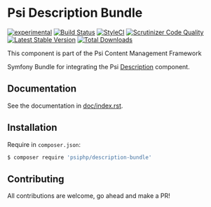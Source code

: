 # Psi Description Bundle

[![experimental](http://badges.github.io/stability-badges/dist/experimental.svg)](http://github.com/badges/stability-badges)
[![Build Status](https://travis-ci.org/psiphp/description-bundle.svg?branch=master)](https://travis-ci.org/psiphp/description-bundle)
[![StyleCI](https://styleci.io/repos/68720675/shield)](https://styleci.io/repos/68720675)
[![Scrutinizer Code
Quality](https://scrutinizer-ci.com/g/psiphp/description-bundle/badges/quality-score.png?b=master)](https://scrutinizer-ci.com/g/psiphp/description-bundle/?branch=master)
[![Latest Stable Version](https://poser.pugx.org/psiphp/description-bundle/version.png?format=plastic)](https://packagist.org/packages/psiphp/description-bundle)
[![Total Downloads](https://poser.pugx.org/psiphp/description-bundle/d/total.png?format=plastic)](https://packagist.org/packages/psiphp/description-bundle)


This component is part of the Psi Content Management Framework

Symfony Bundle for integrating the Psi [Description](https://github.com/psiphp/description) component.

## Documentation

See the documentation in [doc/index.rst](https://github.com/psiphp/description-bundle/blob/master/docs/index.rst).

## Installation

Require in `composer.json`:

```bash
$ composer require 'psiphp/description-bundle'
```

## Contributing

All contributions are welcome, go ahead and make a PR!
